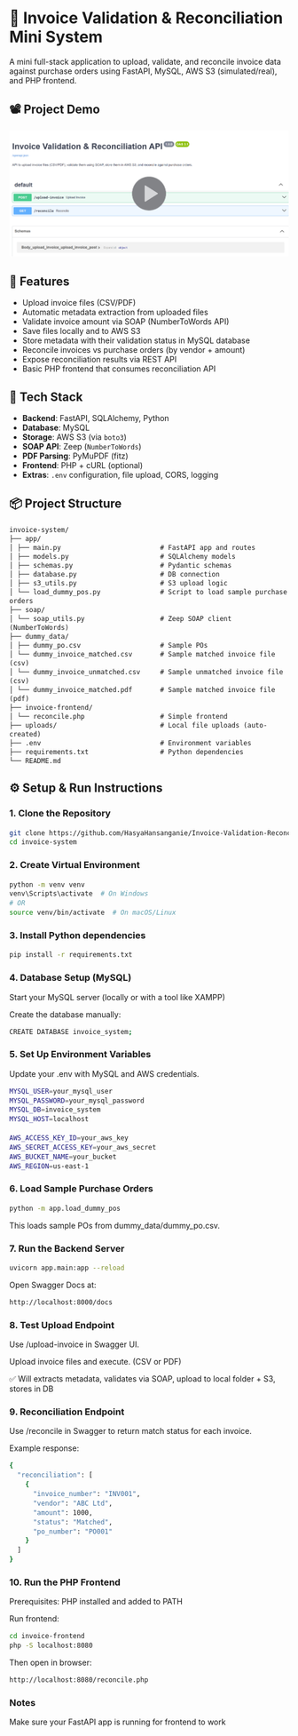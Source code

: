 # 🧾 Invoice Validation & Reconciliation Mini System

A mini full-stack application to upload, validate, and reconcile invoice data against purchase orders using FastAPI, MySQL, AWS S3 (simulated/real), and PHP frontend.

## 📽️ Project Demo

<a href="https://drive.google.com/file/d/1uFRPBoTRfqjXYCgSavwE-iux6mhinB-R/view?usp=sharing" target="_blank">
  <img src="demo_preview.png" alt="Click here to watch the demo" width="600">
</a>

## 🚀 Features

- Upload invoice files (CSV/PDF)
- Automatic metadata extraction from uploaded files
- Validate invoice amount via SOAP (NumberToWords API)
- Save files locally and to AWS S3
- Store metadata with their validation status in MySQL database
- Reconcile invoices vs purchase orders (by vendor + amount)
- Expose reconciliation results via REST API
- Basic PHP frontend that consumes reconciliation API


## 🧰 Tech Stack

- **Backend**: FastAPI, SQLAlchemy, Python
- **Database**: MySQL
- **Storage**: AWS S3 (via `boto3`) 
- **SOAP API**: Zeep (`NumberToWords`)
- **PDF Parsing**: PyMuPDF (fitz)
- **Frontend**: PHP + cURL (optional)
- **Extras**: `.env` configuration, file upload, CORS, logging



## 📦 Project Structure

```text
invoice-system/
├── app/
│ ├── main.py                         # FastAPI app and routes
│ ├── models.py                       # SQLAlchemy models
│ ├── schemas.py                      # Pydantic schemas
│ ├── database.py                     # DB connection
│ ├── s3_utils.py                     # S3 upload logic
│ └── load_dummy_pos.py               # Script to load sample purchase orders
├── soap/
│ └── soap_utils.py                   # Zeep SOAP client (NumberToWords)
├── dummy_data/
│ ├── dummy_po.csv                    # Sample POs
│ └── dummy_invoice_matched.csv       # Sample matched invoice file (csv)
│ └── dummy_invoice_unmatched.csv     # Sample unmatched invoice file (csv)
│ └── dummy_invoice_matched.pdf       # Sample matched invoice file (pdf)
├── invoice-frontend/
│ └── reconcile.php                   # Simple frontend
├── uploads/                          # Local file uploads (auto-created)
├── .env                              # Environment variables
├── requirements.txt                  # Python dependencies
└── README.md
```


## ⚙️ Setup & Run Instructions

### 1. Clone the Repository

```bash
git clone https://github.com/HasyaHansanganie/Invoice-Validation-Reconciliation-System.git
cd invoice-system
```

### 2. Create Virtual Environment

```bash
python -m venv venv
venv\Scripts\activate  # On Windows
# OR
source venv/bin/activate  # On macOS/Linux
```

### 3. Install Python dependencies

```bash
pip install -r requirements.txt
```

### 4. Database Setup (MySQL)
Start your MySQL server (locally or with a tool like XAMPP)

Create the database manually:

```bash
CREATE DATABASE invoice_system;
```

### 5. Set Up Environment Variables

Update your .env with MySQL and AWS credentials.

```bash
MYSQL_USER=your_mysql_user
MYSQL_PASSWORD=your_mysql_password
MYSQL_DB=invoice_system
MYSQL_HOST=localhost

AWS_ACCESS_KEY_ID=your_aws_key
AWS_SECRET_ACCESS_KEY=your_aws_secret
AWS_BUCKET_NAME=your_bucket
AWS_REGION=us-east-1
```

### 6. Load Sample Purchase Orders

```bash
python -m app.load_dummy_pos
```

This loads sample POs from dummy_data/dummy_po.csv.

### 7. Run the Backend Server

```bash
uvicorn app.main:app --reload
```

Open Swagger Docs at:
```bash
http://localhost:8000/docs
```

### 8. Test Upload Endpoint

Use /upload-invoice in Swagger UI.

Upload invoice files and execute. (CSV or PDF)

✅ Will extracts metadata, validates via SOAP, upload to local folder + S3, stores in DB

### 9. Reconciliation Endpoint

Use /reconcile in Swagger to return match status for each invoice.

Example response:

```bash
{
  "reconciliation": [
    {
      "invoice_number": "INV001",
      "vendor": "ABC Ltd",
      "amount": 1000,
      "status": "Matched",
      "po_number": "PO001"
    }
  ]
}
```

### 10. Run the PHP Frontend

Prerequisites:
PHP installed and added to PATH

Run frontend:
```bash
cd invoice-frontend
php -S localhost:8080
```

Then open in browser:
```bash
http://localhost:8080/reconcile.php
```

### Notes
Make sure your FastAPI app is running for frontend to work
